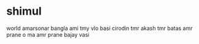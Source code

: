 # shimul
world
amarsonar bangla ami tmy vlo basi cirodin tmr akash tmr batas amr prane o ma amr prane bajay vasi
